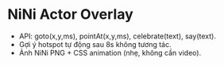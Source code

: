 
# NiNi Actor Overlay
- API: goto(x,y,ms), pointAt(x,y,ms), celebrate(text), say(text).
- Gợi ý hotspot tự động sau 8s không tương tác.
- Ảnh NiNi PNG + CSS animation (nhẹ, không cần video).
